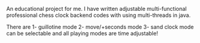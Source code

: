 An educational project for me. I have written adjustable multi-functional professional chess clock backend codes with using multi-threads in java.

There are 
1- guillotine mode
2- move/+seconds mode
3- sand clock mode
can be selectable and all playing modes are time adjustable! 

